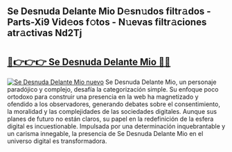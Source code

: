 ## Se Desnuda Delante Mio D𝚎sn𝚞dos filtr𝚊dos - Parts-Xi9 Vid𝚎os f𝚘tos - N𝚞evas filtr𝚊ciones atr𝚊ctivas Nd2Tj

# <h2><a href="http://mb8n58.tromn.icu/?c=Se+Desnuda+Delante+Mio">🔗👉👉👉 Se Desnuda Delante Mio 🔗🔗</a></h2>

[![Se Desnuda Delante Mio nuevo](https://i.imgur.com/pEAQMta.gif)](http://mb8n58.tromn.icu/?c=Se+Desnuda+Delante+Mio)
Se Desnuda Delante Mio, un personaje paradójico y complejo, desafía la categorización simple. Su enfoque poco ortodoxo para construir una presencia en la web ha magnetizado y ofendido a los observadores, generando debates sobre el consentimiento, la moralidad y las complejidades de las sociedades digitales. Aunque sus planes de futuro no están claros, su papel en la redefinición de la esfera digital es incuestionable. Impulsada por una determinación inquebrantable y un carisma innegable, la presencia de Se Desnuda Delante Mio en el universo digital es transformadora.
